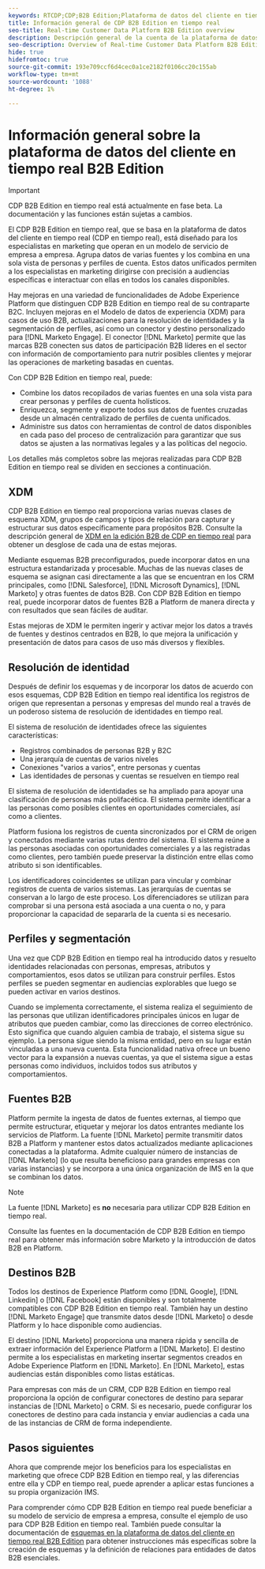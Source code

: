 ```yaml
---
keywords: RTCDP;CDP;B2B Edition;Plataforma de datos del cliente en tiempo real;plataforma de datos del cliente en tiempo real;cdp en tiempo real;b2b;cdp;Customer AI
title: Información general de CDP B2B Edition en tiempo real
seo-title: Real-time Customer Data Platform B2B Edition overview
description: Descripción general de la cuenta de la plataforma de datos del cliente en tiempo real B2B Edition
seo-description: Overview of Real-time Customer Data Platform B2B Edition Account
hide: true
hidefromtoc: true
source-git-commit: 193e709ccf6d4cec0a1ce2182f0106cc20c155ab
workflow-type: tm+mt
source-wordcount: '1088'
ht-degree: 1%

---
```


# Información general sobre la plataforma de datos del cliente en tiempo real B2B Edition

>[!IMPORTANT]
>
>CDP B2B Edition en tiempo real está actualmente en fase beta. La documentación y las funciones están sujetas a cambios.

El CDP B2B Edition en tiempo real, que se basa en la plataforma de datos del cliente en tiempo real (CDP en tiempo real), está diseñado para los especialistas en marketing que operan en un modelo de servicio de empresa a empresa. Agrupa datos de varias fuentes y los combina en una sola vista de personas y perfiles de cuenta. Estos datos unificados permiten a los especialistas en marketing dirigirse con precisión a audiencias específicas e interactuar con ellas en todos los canales disponibles.

Hay mejoras en una variedad de funcionalidades de Adobe Experience Platform que distinguen CDP B2B Edition en tiempo real de su contraparte B2C. Incluyen mejoras en el Modelo de datos de experiencia (XDM) para casos de uso B2B, actualizaciones para la resolución de identidades y la segmentación de perfiles, así como un conector y destino personalizado para [!DNL Marketo Engage]. El conector [!DNL Marketo] permite que las marcas B2B conecten sus datos de participación B2B líderes en el sector con información de comportamiento para nutrir posibles clientes y mejorar las operaciones de marketing basadas en cuentas.

Con CDP B2B Edition en tiempo real, puede:

* Combine los datos recopilados de varias fuentes en una sola vista para crear personas y perfiles de cuenta holísticos.
* Enriquezca, segmente y exporte todos sus datos de fuentes cruzadas desde un almacén centralizado de perfiles de cuenta unificados.
* Administre sus datos con herramientas de control de datos disponibles en cada paso del proceso de centralización para garantizar que sus datos se ajusten a las normativas legales y a las políticas del negocio.

Los detalles más completos sobre las mejoras realizadas para CDP B2B Edition en tiempo real se dividen en secciones a continuación.

## XDM

CDP B2B Edition en tiempo real proporciona varias nuevas clases de esquema XDM, grupos de campos y tipos de relación para capturar y estructurar sus datos específicamente para propósitos B2B. Consulte la descripción general de [XDM en la edición B2B de CDP en tiempo real](./schemas/b2b.md) para obtener un desglose de cada una de estas mejoras.

Mediante esquemas B2B preconfigurados, puede incorporar datos en una estructura estandarizada y procesable. Muchas de las nuevas clases de esquema se asignan casi directamente a las que se encuentran en los CRM principales, como [!DNL Salesforce], [!DNL Microsoft Dynamics], [!DNL Marketo] y otras fuentes de datos B2B. Con CDP B2B Edition en tiempo real, puede incorporar datos de fuentes B2B a Platform de manera directa y con resultados que sean fáciles de auditar.

Estas mejoras de XDM le permiten ingerir y activar mejor los datos a través de fuentes y destinos centrados en B2B, lo que mejora la unificación y presentación de datos para casos de uso más diversos y flexibles.

## Resolución de identidad

Después de definir los esquemas y de incorporar los datos de acuerdo con esos esquemas, CDP B2B Edition en tiempo real identifica los registros de origen que representan a personas y empresas del mundo real a través de un poderoso sistema de resolución de identidades en tiempo real.

El sistema de resolución de identidades ofrece las siguientes características:

* Registros combinados de personas B2B y B2C
* Una jerarquía de cuentas de varios niveles
* Conexiones &quot;varios a varios&quot;, entre personas y cuentas
* Las identidades de personas y cuentas se resuelven en tiempo real

El sistema de resolución de identidades se ha ampliado para apoyar una clasificación de personas más polifacética. El sistema permite identificar a las personas como posibles clientes en oportunidades comerciales, así como a clientes.

Platform fusiona los registros de cuenta sincronizados por el CRM de origen y conectados mediante varias rutas dentro del sistema. El sistema reúne a las personas asociadas con oportunidades comerciales y a las registradas como clientes, pero también puede preservar la distinción entre ellas como atributo si son identificables.

Los identificadores coincidentes se utilizan para vincular y combinar registros de cuenta de varios sistemas. Las jerarquías de cuentas se conservan a lo largo de este proceso. Los diferenciadores se utilizan para comprobar si una persona está asociada a una cuenta o no, y para proporcionar la capacidad de separarla de la cuenta si es necesario.

## Perfiles y segmentación

Una vez que CDP B2B Edition en tiempo real ha introducido datos y resuelto identidades relacionadas con personas, empresas, atributos y comportamientos, esos datos se utilizan para construir perfiles. Estos perfiles se pueden segmentar en audiencias explorables que luego se pueden activar en varios destinos.

Cuando se implementa correctamente, el sistema realiza el seguimiento de las personas que utilizan identificadores principales únicos en lugar de atributos que pueden cambiar, como las direcciones de correo electrónico. Esto significa que cuando alguien cambia de trabajo, el sistema sigue su ejemplo. La persona sigue siendo la misma entidad, pero en su lugar están vinculadas a una nueva cuenta. Esta funcionalidad nativa ofrece un bueno vector para la expansión a nuevas cuentas, ya que el sistema sigue a estas personas como individuos, incluidos todos sus atributos y comportamientos.

## Fuentes B2B

Platform permite la ingesta de datos de fuentes externas, al tiempo que permite estructurar, etiquetar y mejorar los datos entrantes mediante los servicios de Platform. La fuente [!DNL Marketo] permite transmitir datos B2B a Platform y mantener estos datos actualizados mediante aplicaciones conectadas a la plataforma. Admite cualquier número de instancias de [!DNL Marketo] (lo que resulta beneficioso para grandes empresas con varias instancias) y se incorpora a una única organización de IMS en la que se combinan los datos.

>[!NOTE]
>
>La fuente [!DNL Marketo] es **no** necesaria para utilizar CDP B2B Edition en tiempo real.

Consulte las fuentes en la documentación de CDP B2B Edition en tiempo real para obtener más información sobre Marketo y la introducción de datos B2B en Platform.

<!-- PLACEHOLDER [sources in Real-time CDP B2B Edition](./sources/b2b) -->

## Destinos B2B

Todos los destinos de Experience Platform como [!DNL Google], [!DNL Linkedin] o [!DNL Facebook] están disponibles y son totalmente compatibles con CDP B2B Edition en tiempo real. También hay un destino [!DNL Marketo Engage] que transmite datos desde [!DNL Marketo] o desde Platform y lo hace disponible como audiencias.

El destino [!DNL Marketo] proporciona una manera rápida y sencilla de extraer información del Experience Platform a [!DNL Marketo]. El destino permite a los especialistas en marketing insertar segmentos creados en Adobe Experience Platform en [!DNL Marketo]. En [!DNL Marketo], estas audiencias están disponibles como listas estáticas.

Para empresas con más de un CRM, CDP B2B Edition en tiempo real proporciona la opción de configurar conectores de destino para separar instancias de [!DNL Marketo] o CRM. Si es necesario, puede configurar los conectores de destino para cada instancia y enviar audiencias a cada una de las instancias de CRM de forma independiente.

## Pasos siguientes

Ahora que comprende mejor los beneficios para los especialistas en marketing que ofrece CDP B2B Edition en tiempo real, y las diferencias entre ella y CDP en tiempo real, puede aprender a aplicar estas funciones a su propia organización IMS.

<!-- PLACEHOLDER [example use case for Real-time CDP B2B Edition]() -->

Para comprender cómo CDP B2B Edition en tiempo real puede beneficiar a su modelo de servicio de empresa a empresa, consulte el ejemplo de uso para CDP B2B Edition en tiempo real. También puede consultar la documentación de [esquemas en la plataforma de datos del cliente en tiempo real B2B Edition](./schemas/b2b.md) para obtener instrucciones más específicas sobre la creación de esquemas y la definición de relaciones para entidades de datos B2B esenciales.
